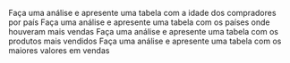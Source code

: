 Faça uma análise e apresente uma tabela com a idade dos compradores por país 
Faça uma análise e apresente uma tabela com os países onde houveram mais vendas 
Faça uma análise e apresente uma tabela com os produtos mais vendidos
Faça uma análise e apresente uma tabela com os maiores valores em vendas
